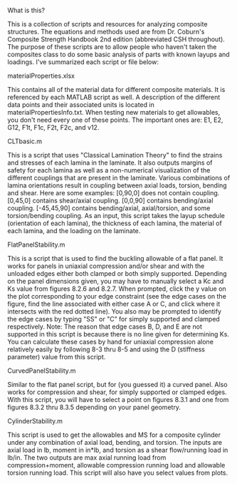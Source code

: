 What is this?

This is a collection of scripts and resources for analyzing composite structures. The equations and methods used are from Dr. Coburn's Composite Strength Handbook 2nd edition (abbreviated CSH throughout).
The purpose of these scripts are to allow people who haven't taken the composites class to do some basic analysis of parts with known layups and loadings. I've summarized each script or file below:

materialProperties.xlsx

This contains all of the material data for different composite materials. It is referenced by each MATLAB script as well. A description of the different data points and their associated units is located in materialPropertiesInfo.txt. When testing new materials to get allowables, you don't need every one of these points. The important ones are: E1, E2, G12, F1t, F1c, F2t, F2c, and v12.

CLTbasic.m

This is a script that uses "Classical Lamination Theory" to find the strains and stresses of each lamina in the laminate. It also outputs margins of safety for each lamina as well as a non-numerical visualization of the different couplings that are present in the laminate. Various combinations of lamina orientations result in coupling between axial loads, torsion, bending and shear. Here are some examples:
[0,90,0] does not contain coupling.
[0,45,0] contains shear/axial coupling.
[0,0,90] contains bending/axial coupling.
[-45,45,90] contains bending/axial, axial/torsion, and some torsion/bending coupling.
As an input, this script takes the layup schedule (orientation of each lamina), the thickness of each lamina, the material of each lamina, and the loading on the laminate.

FlatPanelStability.m

This is a script that is used to find the buckling allowable of a flat panel. It works for panels in uniaxial compression and/or shear and with the unloaded edges either both clamped or both simply supported. Depending on the panel dimensions given, you may have to manually select a Kc and Ks value from figures 8.2.6 and 8.2.7. When prompted, click the y value on the plot corresponding to your edge constraint (see the edge cases on the figure, find the line associated with either case A or C, and click where it intersects with the red dotted line). You also may be prompted to identify the edge cases by typing "SS" or "C" for simply supported and clamped respectively. Note: The reason that edge cases B, D, and E are not supported in this script is because there is no line given for determining Ks. You can calculate these cases by hand for uniaxial compression alone relatively easily by following 8-3 thru 8-5 and using the D (stiffness parameter) value from this script.

CurvedPanelStability.m

Similar to the flat panel script, but for (you guessed it) a curved panel. Also works for compression and shear, for simply supported or clamped edges. With this script, you will have to select a point on figures 8.3.1 and one from figures 8.3.2 thru 8.3.5 depending on your panel geometry.

CylinderStability.m

This script is used to get the allowables and MS for a composite cylinder under any combination of axial load, bending, and torsion. The inputs are axial load in lb, moment in in*lb, and torsion as a shear flow/running load in lb/in. The two outputs are max axial running load from compression+moment, allowable compression running load and allowable torsion running load. This script will also have you select values from plots.
